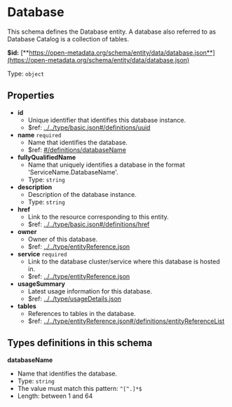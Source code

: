 # Database

This schema defines the Database entity. A database also referred to as Database Catalog is a collection of tables.

**$id:** [**https://open-metadata.org/schema/entity/data/database.json**](https://open-metadata.org/schema/entity/data/database.json)

Type: `object`

## Properties

* **id**
  * Unique identifier that identifies this database instance.
  * $ref: [../../type/basic.json\#/definitions/uuid](../types/basic.md#types-definitions-in-this-schema)
* **name** `required`
  * Name that identifies the database.
  * $ref: [\#/definitions/databaseName](database.md#types-definitions-in-this-schema)
* **fullyQualifiedName**
  * Name that uniquely identifies a database in the format 'ServiceName.DatabaseName'.
  * Type: `string`
* **description**
  * Description of the database instance.
  * Type: `string`
* **href**
  * Link to the resource corresponding to this entity.
  * $ref: [../../type/basic.json\#/definitions/href](../types/basic.md#types-definitions-in-this-schema)
* **owner**
  * Owner of this database.
  * $ref: [../../type/entityReference.json](../types/entity-reference.md)
* **service** `required`
  * Link to the database cluster/service where this database is hosted in.
  * $ref: [../../type/entityReference.json](../types/entity-reference.md)
* **usageSummary**
  * Latest usage information for this database.
  * $ref: [../../type/usageDetails.json](../types/usage-details.md)
* **tables**
  * References to tables in the database.
  * $ref: [../../type/entityReference.json\#/definitions/entityReferenceList](../types/entity-reference.md#types-definitions-in-this-schema)

## Types definitions in this schema

**databaseName**

* Name that identifies the database.
* Type: `string`
* The value must match this pattern: `^[^.]*$`
* Length: between 1 and 64

